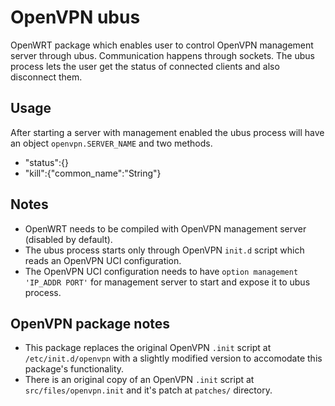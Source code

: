 # OpenVPN ubus
OpenWRT package which enables user to control OpenVPN management server through ubus. Communication happens through sockets. The ubus process lets the user get the status of connected clients and also disconnect them.

## Usage
After starting a server with management enabled the ubus process will have an object `openvpn.SERVER_NAME` and two methods.
- "status":{}
-	"kill":{"common_name":"String"}

## Notes
- OpenWRT needs to be compiled with OpenVPN management server (disabled by default).
- The ubus process starts only through OpenVPN `init.d` script which reads an OpenVPN UCI configuration.
- The OpenVPN UCI configuration needs to have `option management 'IP_ADDR PORT'` for management server to start and expose it to ubus process.

## OpenVPN package notes
- This package replaces the original OpenVPN `.init` script at `/etc/init.d/openvpn` with a slightly modified version to accomodate this package's functionality.
- There is an original copy of an OpenVPN `.init` script at `src/files/openvpn.init` and it's patch at `patches/` directory.
